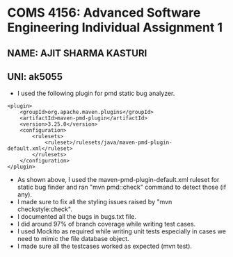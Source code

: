 # COMS 4156: Advanced Software Engineering Individual Assignment 1

## NAME: AJIT SHARMA KASTURI
## UNI: ak5055

* I used the following plugin for pmd static bug analyzer.
```declarative
<plugin>
    <groupId>org.apache.maven.plugins</groupId>
    <artifactId>maven-pmd-plugin</artifactId>
    <version>3.25.0</version>
    <configuration>
        <rulesets>
            <ruleset>/rulesets/java/maven-pmd-plugin-default.xml</ruleset>
        </rulesets>
    </configuration>
</plugin>
```
* As shown above, I used the maven-pmd-plugin-default.xml ruleset for static bug finder and ran "mvn pmd::check" command to detect those (if any).
* I made sure to fix all the styling issues raised by "mvn checkstyle:check".
* I documented all the bugs in bugs.txt file.
* I did around 97% of branch coverage while writing test cases.
* I used Mockito as required while writing unit tests especially in cases we need to mimic the file database object.
* I made sure all the testcases worked as expected (mvn test).
